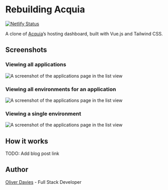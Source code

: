 # Rebuilding Acquia

[![Netlify Status](https://api.netlify.com/api/v1/badges/8cc12712-590a-47c7-bb78-d65e9249ac1d/deploy-status)](https://app.netlify.com/sites/rebuilding-acquia/deploys)

A clone of [Acquia](https://www.acquia.com)’s hosting dashboard, built with Vue.js and Tailwind CSS.

## Screenshots

### Viewing all applications

![A screenshot of the applications page in the list view](docs/images/applications-grid.png)

### Viewing all environments for an application

![A screenshot of the applications page in the list view](docs/images/environments-with-help.png)

### Viewing a single environment

![A screenshot of the applications page in the list view](docs/images/environment-prod.png)

## How it works

TODO: Add blog post link

## Author

[Oliver Davies](https://www.oliverdavies.uk) - Full Stack Developer
